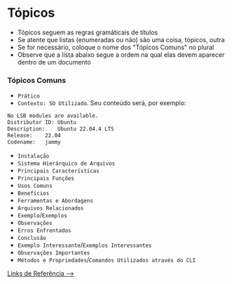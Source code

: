 # Tópicos

- Tópicos seguem as regras gramáticais de títulos
- Se atente que listas (enumeradas ou não) são uma coisa, tópicos, outra
- Se for necessário, coloque o nome dos "Tópicos Comuns" no plural
- Observe que a lista abaixo segue a ordem na qual elas devem aparecer dentro de um documento

### Tópicos Comuns

- `Prático`
- `Contexto: SO Utilizado`. Seu conteúdo será, por exemplo:

```bash
No LSB modules are available.
Distributor ID:	Ubuntu
Description:	Ubuntu 22.04.4 LTS
Release:	22.04
Codename:	jammy
```

- `Instalação`
- `Sistema Hierárquico de Arquivos`
- `Principais Características`
- `Principais Funções`
- `Usos Comuns`
- `Benefícios`
- `Ferramentas e Abordagens`
- `Arquivos Relacionados`
- `Exemplo`/`Exemplos`
- `Observações`
- `Erros Enfrentados`
- `Conclusão`
- `Exemplo Interessante`/`Exemplos Interessantes`
- `Observações Importantes`
- `Métodos e Propriedades`/`Comandos Utilizados através do CLI`

[Links de Referência -->](./links-referencia.md)